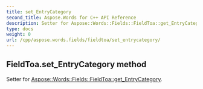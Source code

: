 ```yaml
---
title: set_EntryCategory
second_title: Aspose.Words for C++ API Reference
description: Setter for Aspose::Words::Fields::FieldToa::get_EntryCategory. 
type: docs
weight: 0
url: /cpp/aspose.words.fields/fieldtoa/set_entrycategory/
---
```

## FieldToa.set_EntryCategory method


Setter for [Aspose::Words::Fields::FieldToa::get_EntryCategory](./get_entrycategory/).

